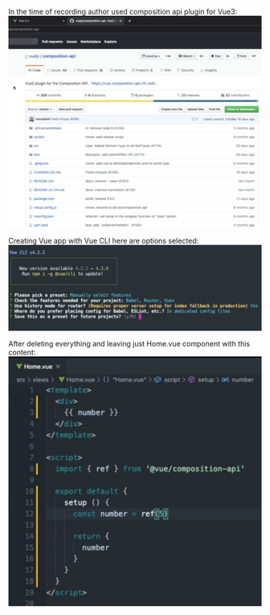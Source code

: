In the time of recording author used composition api plugin for Vue3:
![](./assets/Pasted%20image%2020221108163543.png)

Creating Vue app with Vue CLI here are options selected:
![](./assets/Pasted%20image%2020221108164105.png)

After deleting everything and leaving just Home.vue component with this content:
![](./assets/Pasted%20image%2020221108164613.png)